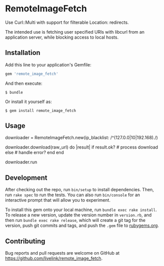 # RemoteImageFetch

Use Curl::Multi with support for filterable Location: redirects.  

The intended use is fetching user specified URIs with libcurl from an application server, while blocking access to local hosts.

## Installation

Add this line to your application's Gemfile:

```ruby
gem 'remote_image_fetch'
```

And then execute:

    $ bundle

Or install it yourself as:

    $ gem install remote_image_fetch

## Usage

downloader = RemoteImageFetch.new(ip_blacklist: /^(127\.0\.0|10|192\.168)\./)

downloader.download(raw_url) do |result|
  if result.ok?
    # process download
  else
    # handle error?
  end
end

downloader.run


## Development

After checking out the repo, run `bin/setup` to install dependencies. Then, run `rake spec` to run the tests. You can also run `bin/console` for an interactive prompt that will allow you to experiment.

To install this gem onto your local machine, run `bundle exec rake install`. To release a new version, update the version number in `version.rb`, and then run `bundle exec rake release`, which will create a git tag for the version, push git commits and tags, and push the `.gem` file to [rubygems.org](https://rubygems.org).

## Contributing

Bug reports and pull requests are welcome on GitHub at https://github.com/livelink/remote_image_fetch.
